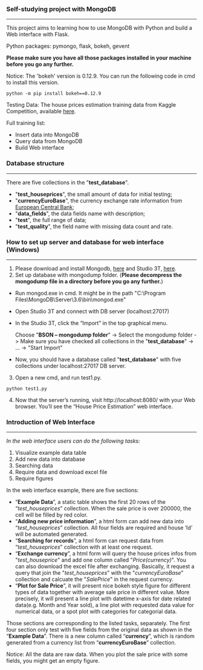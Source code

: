 ### Self-studying project with MongoDB
-------

This project aims to learning how to use MongoDB with Python and build a Web interface with Flask. 

Python packages: pymongo, flask, bokeh, gevent 

**Please make sure you have all those packages installed in your machine before you go any further.** 

Notice: The 'bokeh' version is 0.12.9. You can run the following code in cmd to install this version. 
```
python -m pip install bokeh==0.12.9
```

Testing Data: The house prices estimation training data from Kaggle Competition, available [here](https://www.kaggle.com/c/house-prices-advanced-regression-techniques/data).

Full training list: 
  * Insert data into MongoDB
  * Query data from MongoDB
  * Build Web interface 

### Database structure
-------
There are five collections in the "**test_database**". 
- "**test_houseprices**", the small amount of data for initial testing; 
- "**currencyEuroBase**", the currency exchange rate information from [European Central Bank](http://www.ecb.europa.eu/stats/policy_and_exchange_rates/euro_reference_exchange_rates/html/index.en.html); 
- "**data_fields**", the data fields name with description; 
- "**test**", the full range of data; 
- "**test_quality**", the field name with missing data count and rate.

### How to set up server and database for web interface (Windows)
-------

1.	Please download and install Mongodb, [here](https://www.mongodb.com/download-center?jmp=nav#community) and Studio 3T, [here](https://studio3t.com/download/?gclid=CjwKCAiA_c7UBRAjEiwApCZi8S22lBU81zoWG7zI8AAofJZpeBDKOUCDY-1J9EGkS-75mY6WHnFO3hoC4XUQAvD_BwE). 
2.	Set up database with mongodump folder. (**Please decompress the mongodump file in a directory before you go any further.**) 
- Run mongod.exe in cmd. It might be in the path "C:\Program Files\MongoDB\Server\3.6\bin\mongod.exe"
- Open Studio 3T and connect with DB server (localhost:27017)
- In the Studio 3T, click the “Import” in the top graphical menu. 
  
  Choose "**BSON – mongodump folder**" -> Select the mongodump folder -> Make sure you have checked all collections in the "**test_database**" -> ... -> "Start Import"
- Now, you should have a database called "**test_database**" with five collections under localhost:27017 DB server.
3.	Open a new cmd, and run test1.py.
```
python test1.py
```
4.	Now that the server’s running, visit http://localhost:8080/ with your Web browser. You’ll see the “House Price Estimation” web interface.  


### Introduction of Web Interface
--------

*In the web interface users can do the following tasks:*
1.	Visualize example data table 
2.	Add new data into database 
3.	Searching data 
4.	Require data and download excel file
5.	Require figures

In the web interface example, there are five sections: 
- “**Example Data**”, a static table shows the first 20 rows of the “*test_houseprices*” collection. When the sale price is over 200000, the cell will be filled by red color. 
- “**Adding new price information**”, a html form can add new data into “*test_houseprices*” collection. All four fields are required and house ‘Id’ will be automated generated.
- “**Searching for records**”, a html form can request data from “*test_houseprices*” collection with at least one request.
- “**Exchange currency**”, a html form will query the house prices infos from "*test_houseprice*" and add one column called "*Price(currency)*". You can also download the excel file after exchanging. 
Basically, it request a query that join the "*test_houseprices*" with the "*currencyEuroBase*" collection and calcuate the "*SalePrice*" in the request currency.  
- “**Plot for Sale Price**”, it will present nice bokeh style figure for different types of data together with average sale price in different value. More precisely, it will present a line plot with datetime x-axis for date related data(e.g. Month and Year sold), a line plot with requested data value for numerical data, or a spot plot with categories for categorial data.  

Those sections are corresponding to the listed tasks, separately. The first four section only test with five fields from the original data as shown in the “**Example Data**”.  There is a new column called “**currency**”, which is random generated from a currency list from “**currencyEuroBase**” collection. 

Notice: All the data are raw data. When you plot the sale price with some fields, you might get an empty figure. 
